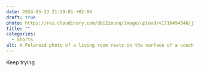 ```yaml
---
date: 2024-05-23 21:59:01 +02:00
draft: true
photo: https://res.cloudinary.com/dbi2zounq/image/upload/v1716494340/j787vhaxu0kusentrqbe.jpg
title: ""
categories:
  - Shorts
alt: A Polaroid photo of a living room rests on the surface of a couch
---
```


Keep trying
